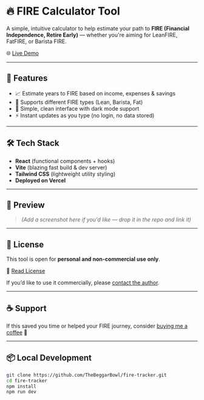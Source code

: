 # 🔥 FIRE Calculator Tool

A simple, intuitive calculator to help estimate your path to **FIRE (Financial Independence, Retire Early)** — whether you're aiming for LeanFIRE, FatFIRE, or Barista FIRE.

🌐 [Live Demo](https://fire-tracker-iota.vercel.app/)

---

## 🚀 Features

- 📈 Estimate years to FIRE based on income, expenses & savings
- 🧮 Supports different FIRE types (Lean, Barista, Fat)
- 🎯 Simple, clean interface with dark mode support
- ⚡ Instant updates as you type (no login, no data stored)

---

## 🛠 Tech Stack

- **React** (functional components + hooks)
- **Vite** (blazing fast build & dev server)
- **Tailwind CSS** (lightweight utility styling)
- **Deployed on Vercel**

---

## 📸 Preview

> *(Add a screenshot here if you'd like — drop it in the repo and link it)*

---

## 📄 License

This tool is open for **personal and non-commercial use only**.

📜 [Read License](https://github.com/TheBeggarBowl/fire-tracker/blob/main/LICENSE.txt)

If you’d like to use it commercially, please [contact the author](mailto:your-email@example.com).

---

## ☕ Support

If this saved you time or helped your FIRE journey, consider [buying me a coffee](https://coff.ee/thebeggarbowl) 🙏

---

## 📦 Local Development

```bash
git clone https://github.com/TheBeggarBowl/fire-tracker.git
cd fire-tracker
npm install
npm run dev
